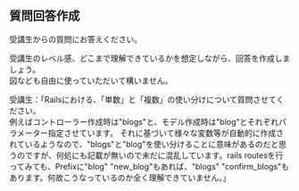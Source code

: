 ## 質問回答作成

受講生からの質問にお答えください。  

受講生のレベル感、どこまで理解できているかを想定しながら、回答を作成しましょう。  
図なども自由に使っていただいて構いません。


受講生：「Railsにおける、「単数」と「複数」の使い分けについて質問させてください。  
例えばコントローラー作成時は"blogs"と、モデル作成時は"blog"とそれぞれパラメーター指定させています。  それに基づいて様々な変数等が自動的に作成されているようなので、"blogs"と"blog"を使い分けることに意味があるのだと思うのですが、何処にも記載が無いので未だに混乱しています。rails routesを行ってみても、Prefixに"blog" "new_blog"もあれば、"blogs" "confirm_blogs"もあります。何故こうなっているのか全く理解できていません。」
